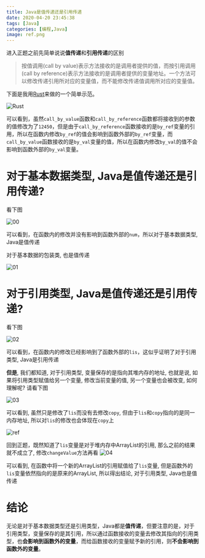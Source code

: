 ```yaml
---
title: Java是值传递还是引用传递
date: 2020-04-20 23:45:38
tags: [Java]
categories: [编程,Java]
image: ref.png
---
```


进入正题之前先简单说说**值传递**和**引用传递**的区别

> 按值调用(call by value)表示方法接收的是调用者提供的值，而按引用调用(call by reference)表示方法接收的是调用者提供的变量地址。一个方法可以修改传递引用所对应的变量值，而不能修改传递值调用所对应的变量值。

下面是我用[Rust](https://www.rust-lang.org/)来做的一个简单示范。

![Rust](rust.png)

可以看到，虽然`call_by_value`函数和`call_by_reference`函数都将接收到的参数的值修改为了`12450`，但是由于`call_by_reference`函数接收的是`by_ref`变量的引用，所以在函数内修改`by_ref`的值会影响到函数外部的`by_ref`变量，而`call_by_value`函数接收的是`by_val`变量的值，所以在函数内修改`by_val`的值不会影响到函数外部的`by_val`变量。

<!-- more -->

# 对于基本数据类型, Java是值传递还是引用传递?

看下图

![00](00.png)

可以看到，在函数内的修改并没有影响到函数外部的`num`，所以对于基本数据类型, Java是值传递

对于基本数据的包装类, 也是值传递

![01](01.png)

# 对于引用类型, Java是值传递还是引用传递?

看下图

![02](02.png)

可以看到，在函数内的修改已经影响到了函数外部的`lis`，这似乎证明了对于引用类型, Java是引用传递

**但是**, 我们都知道, 对于引用类型, 变量保存的是指向其堆内存的地址, 也就是说, 如果将引用类型赋值给另一个变量, 修改当前变量的值, 另一个变量也会被改变, 如何理解呢? 请看下图

![03](03.png)

可以看到, 虽然只是修改了`lis`而没有去修改`copy`, 但由于`lis`和`copy`指向的是同一内存地址, 所以对`lis`的修改也会体现在`copy`上

![ref](ref.png)

回到正题，既然知道了`lis`变量是对于堆内存中ArrayList的引用, 那么之前的结果就不成立了, 修改`changeValue`方法再看
![04](04.png)

可以看到, 在函数中将一个新的ArrayList的引用赋值给了`lis`变量, 但是函数外的`lis`变量依然指向的是原来的ArrayList, 所以得出结论, 对于引用类型, Java也是值传递

# 结论
无论是对于基本数据类型还是引用类型，Java都是**值传递**，但要注意的是，对于引用类型，变量保存的是其引用，所以通过函数接收的变量去修改其指向的引用类型，也**会影响到函数外的变量**，而给函数接收的变量赋予新的引用，则**不会影响到函数外的变量**。
